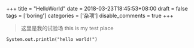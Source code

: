 +++
title = "HelloWorld"
date = 2018-03-23T18:45:53+08:00
draft = false
tags = ['boring']
categories = ['杂项']
disable_comments = true
+++
> 这里是我的试验场
> this is my test place
```
System.out.println("hello world!")
```
